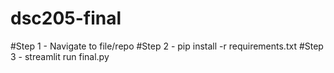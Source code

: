 # dsc205-final
#Step 1 - Navigate to file/repo
#Step 2 - pip install -r requirements.txt
#Step 3 - streamlit run final.py
